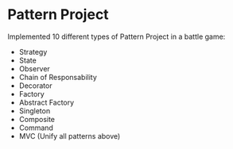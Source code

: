 
# Pattern Project
Implemented 10 different types of Pattern Project in a battle game:
  - Strategy
  - State
  - Observer
  - Chain of Responsability
  - Decorator
  - Factory
  - Abstract Factory
  - Singleton
  - Composite
  - Command
  - MVC (Unify all patterns above)
